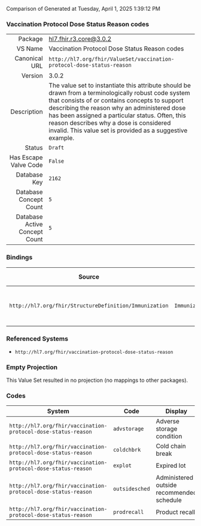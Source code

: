 Comparison of 
Generated at Tuesday, April 1, 2025 1:39:12 PM

### Vaccination Protocol Dose Status Reason codes

|      |     |
| ---: | --- |
| Package | hl7.fhir.r3.core@3.0.2 |
| VS Name | Vaccination Protocol Dose Status Reason codes |
| Canonical URL | `http://hl7.org/fhir/ValueSet/vaccination-protocol-dose-status-reason` |
| Version | 3.0.2 |
| Description | The value set to instantiate this attribute should be drawn from a terminologically robust code system that consists of or contains concepts to support describing the reason why an administered dose has been assigned a particular status. Often, this reason describes why a dose is considered invalid. This value set is provided as a suggestive example. |
| Status | `Draft` |
| Has Escape Valve Code | `False` |
| Database Key | `2162` |
| Database Concept Count | `5` |
| Database Active Concept Count | `5` |
### Bindings

| Source | Element | Binding | Strength | Element Short |
| ------ | ------- | ------- | -------- | ------------- |
| `http://hl7.org/fhir/StructureDefinition/Immunization` | `Immunization.vaccinationProtocol.doseStatusReason` | `http://hl7.org/fhir/ValueSet/vaccination-protocol-dose-status-reason` | `Example` | Why dose does (not) count |

### Referenced Systems

* `http://hl7.org/fhir/vaccination-protocol-dose-status-reason`
### Empty Projection

This Value Set resulted in no projection (no mappings to other packages).

### Codes

| System | Code | Display |
| ------ | ---- | ------- |
| `http://hl7.org/fhir/vaccination-protocol-dose-status-reason` | `advstorage` | Adverse storage condition |
| `http://hl7.org/fhir/vaccination-protocol-dose-status-reason` | `coldchbrk` | Cold chain break |
| `http://hl7.org/fhir/vaccination-protocol-dose-status-reason` | `explot` | Expired lot |
| `http://hl7.org/fhir/vaccination-protocol-dose-status-reason` | `outsidesched` | Administered outside recommended schedule |
| `http://hl7.org/fhir/vaccination-protocol-dose-status-reason` | `prodrecall` | Product recall |
